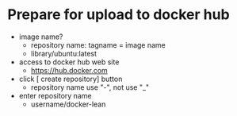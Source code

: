 # Prepare for upload to docker hub
- image name?
  - repository name: tagname = image name
  - library/ubuntu:latest
- access to docker hub web site
  - https://hub.docker.com
- click [ create repository] button
  - repository name use "-", not use "_"
- enter repository name
  - username/docker-lean
